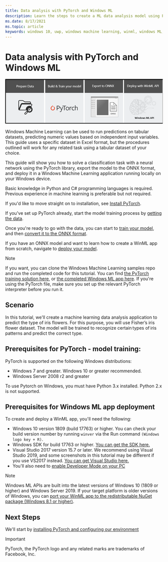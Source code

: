 ```yaml
---
title: Data analysis with PyTorch and Windows ML
description: Learn the steps to create a ML data analysis model using PyTorch, export it to ONNX, and deploy it in a local app
ms.date: 8/17/2021
ms.topic: article
keywords: windows 10, uwp, windows machine learning, winml, windows ML, tutorials, pytorch
---
```


# Data analysis with PyTorch and Windows ML

![Header image for PyTorch](../../images/tutorials/pytorch/pytorch-header.png)

Windows Machine Learning can be used to run predictions on tabular datasets, predicting numeric values based on independent input variables. This guide uses a specific dataset in Excel format, but the procedures outlined will work for any related task using a tabular dataset of your choice.

This guide will show you how to solve a classification task with a neural network using the PyTorch library, export the model to the ONNX format, and deploy it in a Windows Machine Learning application running locally on your Windows device.  

Basic knowledge in Python and C# programming languages is required. Previous experience in machine learning is preferable but not required.

If you'd like to move straight on to installation, see [Install PyTorch](pytorch-analysis-installation.md).

If you've set up PyTorch already, start the model training process by [getting the data](pytorch-analysis-data.md).

Once you're ready to go with the data, you can start to [train your model](pytorch-analysis-train-model.md), and then [convert it to the ONNX format](pytorch-analysis-convert-model.md).

If you have an ONNX model and want to learn how to create a WinML app from scratch, navigate to [deploy your model](pytorch-analysis-deploy-model.md).

> [!NOTE]
> If you want, you can clone the Windows Machine Learning samples repo and run the completed code for this tutorial. You can find [the PyTorch training solution here](https://github.com/microsoft/Windows-Machine-Learning/tree/master/Samples/Tutorial%20Samples/PyTorch%20Data%20Analysis/PyTorch%20Training%20-%20Data%20Analysis), or [the completed Windows ML app here](https://github.com/microsoft/Windows-Machine-Learning/tree/master/Samples/Tutorial%20Samples/PyTorch%20Data%20Analysis/Windows%20ML%20code%20-%20Data%20Analysis). If you're using the PyTorch file, make sure you set up the relevant PyTorch interpreter before you run it.

## Scenario

In this tutorial, we'll create a machine learning data analysis application to predict the type of iris flowers. For this purpose, you will use Fisher’s iris flower dataset. The model will be trained to recognize certain types of iris patterns and predict the correct type.

## Prerequisites for PyTorch - model training:

PyTorch is supported on the following Windows distributions: 

* Windows 7 and greater. Windows 10 or greater recommended. 
* Windows Server 2008 r2 and greater 

To use Pytorch on Windows, you must have Python 3.x installed. Python 2.x is not supported. 

## Prerequisites for Windows ML app deployment

To create and deploy a WinML app, you'll need the following: 

*	Windows 10 version 1809 (build 17763) or higher. You can check your build version number by running `winver` via the Run command `(Windows logo key + R)`.
*	Windows SDK for build 17763 or higher. [You can get the SDK here.](https://developer.microsoft.com/windows/downloads/windows-10-sdk/)
*	Visual Studio 2017 version 15.7 or later. We recommend using Visual Studio 2019, and some screenshots in this tutorial may be different if you use VS2017 instead. [You can get Visual Studio here.](https://developer.microsoft.com/windows/downloads/)
*	You'll also need to [enable Developer Mode on your PC](/windows/apps/get-started/enable-your-device-for-development)

> [!NOTE]
> Windows ML APIs are built into the latest versions of Windows 10 (1809 or higher) and Windows Server 2019. If your target platform is older versions of Windows, you can [port your WinML app to the redistributable NuGet package (Windows 8.1 or higher)](../port-app-to-nuget.md). 

## Next Steps

We'll start by [installing PyTorch and configuring our environment](pytorch-analysis-installation.md)

> [!IMPORTANT]
> PyTorch, the PyTorch logo and any related marks are trademarks of Facebook, Inc.
